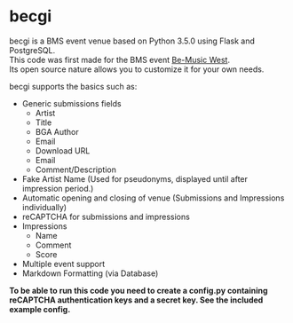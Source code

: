 # becgi
becgi is a BMS event venue based on Python 3.5.0 using Flask and PostgreSQL.  
This code was first made for the BMS event [Be-Music West](http://bmwest.herokuapp.com/).  
Its open source nature allows you to customize it for your own needs.

becgi supports the basics such as:  
* Generic submissions fields
  * Artist
  * Title
  * BGA Author
  * Email
  * Download URL
  * Email
  * Comment/Description
* Fake Artist Name (Used for pseudonyms, displayed until after impression period.)
* Automatic opening and closing of venue (Submissions and Impressions individually)
* reCAPTCHA for submissions and impressions
* Impressions
  * Name
  * Comment
  * Score
* Multiple event support
* Markdown Formatting (via Database)


**To be able to run this code you need to create a config.py containing reCAPTCHA authentication keys and a secret key. See the included example config.**
